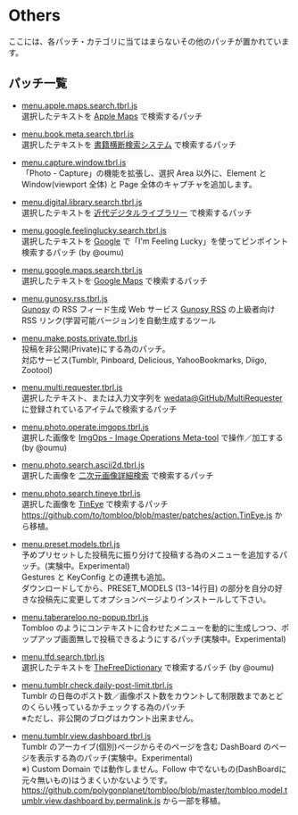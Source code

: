 # Others

ここには、各パッチ・カテゴリに当てはまらないその他のパッチが置かれています。

## パッチ一覧

* [menu.apple.maps.search.tbrl.js](https://raw.github.com/taberareloo/patches-for-taberareloo/master/others/menu.apple.maps.search.tbrl.js)  
	選択したテキストを [Apple Maps](http://maps.apple.com) で検索するパッチ

* [menu.book.meta.search.tbrl.js](https://raw.github.com/taberareloo/patches-for-taberareloo/master/others/menu.book.meta.search.tbrl.js)  
	選択したテキストを [書籍横断検索システム](http://book.tsuhankensaku.com/hon/) で検索するパッチ

* [menu.capture.window.tbrl.js](https://raw.github.com/taberareloo/patches-for-taberareloo/master/others/menu.capture.window.tbrl.js)  
	「Photo - Capture」の機能を拡張し、選択 Area 以外に、Element と Window(viewport 全体) と Page 全体のキャプチャを追加します。

* [menu.digital.library.search.tbrl.js](https://raw.github.com/taberareloo/patches-for-taberareloo/master/others/menu.digital.library.search.tbrl.js)  
	選択したテキストを [近代デジタルライブラリー](http://kindai.ndl.go.jp/) で検索するパッチ

* [menu.google.feelinglucky.search.tbrl.js](https://raw.github.com/taberareloo/patches-for-taberareloo/master/others/menu.google.feelinglucky.search.tbrl.js)  
	選択したテキストを [Google](https://www.google.com) で「I'm Feeling Lucky」を使ってピンポイント検索するパッチ (by @oumu)

* [menu.google.maps.search.tbrl.js](https://raw.github.com/taberareloo/patches-for-taberareloo/master/others/menu.google.maps.search.tbrl.js)  
	選択したテキストを [Google Maps](https://maps.google.com) で検索するパッチ

* [menu.gunosy.rss.tbrl.js](https://raw.github.com/taberareloo/patches-for-taberareloo/master/others/menu.gunosy.rss.tbrl.js)  
	[Gunosy](http://gunosy.com) の RSS フィード生成 Web サービス [Gunosy RSS](http://dai-shi.github.io/gunosy-rss/) の上級者向け RSS リンク(学習可能バージョン)を自動生成するツール

* [menu.make.posts.private.tbrl.js](https://raw.github.com/taberareloo/patches-for-taberareloo/master/others/menu.make.posts.private.tbrl.js)  
	投稿を非公開(Private)にする為のパッチ。  
	対応サービス(Tumblr, Pinboard, Delicious, YahooBookmarks, Diigo, Zootool)

* [menu.multi.requester.tbrl.js](https://raw.github.com/taberareloo/patches-for-taberareloo/master/others/menu.multi.requester.tbrl.js)  
	選択したテキスト、または入力文字列を [wedata@GitHub/MultiRequester](http://wedata.github.io/MultiRequester/) に登録されているアイテムで検索するパッチ

* [menu.photo.operate.imgops.tbrl.js](https://raw.github.com/taberareloo/patches-for-taberareloo/master/others/menu.photo.operate.imgops.tbrl.js)  
	選択した画像を [ImgOps - Image Operations Meta-tool](http://imgops.com/) で操作／加工する (by @oumu)

* [menu.photo.search.ascii2d.tbrl.js](https://raw.github.com/taberareloo/patches-for-taberareloo/master/others/menu.photo.search.ascii2d.tbrl.js)  
	選択した画像を [二次元画像詳細検索](http://www.ascii2d.net/imagesearch) で検索するパッチ

* [menu.photo.search.tineye.tbrl.js](https://raw.github.com/taberareloo/patches-for-taberareloo/master/others/menu.photo.search.tineye.tbrl.js)  
	選択した画像を [TinEye](http://www.tineye.com) で検索するパッチ
	https://github.com/to/tombloo/blob/master/patches/action.TinEye.js から移植。

* [menu.preset.models.tbrl.js](https://raw.github.com/taberareloo/patches-for-taberareloo/master/others/menu.preset.models.tbrl.js)  
	予めプリセットした投稿先に振り分けて投稿する為のメニューを追加するパッチ。(実験中。Experimental)  
	Gestures と KeyConfig との連携も追加。  
	ダウンロードしてから、PRESET_MODELS (13−14行目) の部分を自分の好きな投稿先に変更してオプションページよりインストールして下さい。

* [menu.taberareloo.no-popup.tbrl.js](https://raw.github.com/taberareloo/patches-for-taberareloo/master/others/menu.taberareloo.no-popup.tbrl.js)  
	Tombloo のようにコンテキストに合わせたメニューを動的に生成しつつ、ポップアップ画面無しで投稿できるようにするパッチ(実験中。Experimental)

* [menu.tfd.search.tbrl.js](https://raw.github.com/taberareloo/patches-for-taberareloo/master/others/menu.tfd.search.tbrl.js)  
	選択したテキストを [TheFreeDictionary](http://www.tfd.com) で検索するパッチ (by @oumu)

* [menu.tumblr.check.daily-post-limit.tbrl.js](https://raw.github.com/taberareloo/patches-for-taberareloo/master/others/menu.tumblr.check.daily-post-limit.tbrl.js)  
	Tumblr の日毎のポスト数／画像ポスト数をカウントして制限数まであとどのくらい残っているかチェックする為のパッチ  
	※ただし、非公開のブログはカウント出来ません。

* [menu.tumblr.view.dashboard.tbrl.js](https://raw.github.com/taberareloo/patches-for-taberareloo/master/others/menu.tumblr.view.dashboard.tbrl.js)  
	Tumblr のアーカイブ(個別)ページからそのページを含む DashBoard のページを表示する為のパッチ(実験中。Experimental)  
	※) Custom Domain では動作しません。Follow 中でないもの(DashBoardに元々無いもの)はうまくいかないようです。  
	https://github.com/polygonplanet/tombloo/blob/master/tombloo.model.tumblr.view.dashboard.by.permalink.js から一部を移植。
